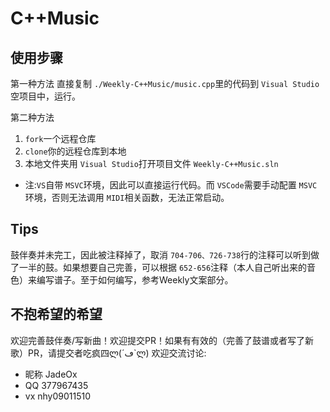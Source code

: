 # C++Music

## 使用步骤

 第一种方法
	直接复制 `./Weekly-C++Music/music.cpp`里的代码到 `Visual Studio`空项目中，运行。

第二种方法

1. `fork`一个远程仓库
2. `clone`你的远程仓库到本地
3. 本地文件夹用 `Visual Studio`打开项目文件 `Weekly-C++Music.sln`

- 注:`VS`自带 `MSVC`环境，因此可以直接运行代码。而 `VSCode`需要手动配置 `MSVC`环境，否则无法调用 `MIDI`相关函数，无法正常启动。

## Tips

鼓伴奏并未完工，因此被注释掉了，取消 `704-706、726-738`行的注释可以听到做了一半的鼓。如果想要自己完善，可以根据 `652-656`注释（本人自己听出来的音色）来编写谱子。至于如何编写，参考Weekly文案部分。

## 不抱希望的希望

欢迎完善鼓伴奏/写新曲！欢迎提交PR！如果有有效的（完善了鼓谱或者写了新歌）PR，请提交者吃疯四ლ(´ڡ`ლ)
欢迎交流讨论:

- 昵称 JadeOx
- QQ 377967435
- vx nhy09011510
